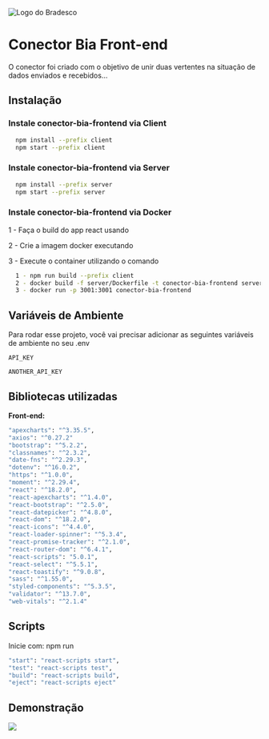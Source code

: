 
![Logo do Bradesco](https://media.graphassets.com/output=format:jpg/resize=height:100,fit:max/0pOAxMmuRvasOczSco2R)

# Conector Bia Front-end

O conector foi criado com o objetivo de unir duas vertentes na 
situação de dados enviados e recebidos...


## Instalação

### Instale conector-bia-frontend via Client

```bash
  npm install --prefix client
  npm start --prefix client
```

### Instale conector-bia-frontend via Server

```bash
  npm install --prefix server
  npm start --prefix server
```

### Instale conector-bia-frontend via Docker

1 - Faça o build do app react usando

2 - Crie a imagem docker executando

3 - Execute o container utilizando o comando

```bash
  1 - npm run build --prefix client
  2 - docker build -f server/Dockerfile -t conector-bia-frontend server
  3 - docker run -p 3001:3001 conector-bia-frontend
```
## Variáveis de Ambiente

Para rodar esse projeto, você vai precisar adicionar as seguintes variáveis de ambiente no seu .env

`API_KEY`

`ANOTHER_API_KEY`


## Bibliotecas utilizadas

**Front-end:** 
```bash
"apexcharts": "^3.35.5",
"axios": "^0.27.2"
"bootstrap": "^5.2.2",
"classnames": "^2.3.2",
"date-fns": "^2.29.3",
"dotenv": "^16.0.2",
"https": "^1.0.0",
"moment": "^2.29.4",
"react": "^18.2.0",
"react-apexcharts": "^1.4.0",
"react-bootstrap": "^2.5.0",
"react-datepicker": "^4.8.0",
"react-dom": "^18.2.0",
"react-icons": "^4.4.0",
"react-loader-spinner": "^5.3.4",
"react-promise-tracker": "^2.1.0",
"react-router-dom": "^6.4.1",
"react-scripts": "5.0.1",
"react-select": "^5.5.1",
"react-toastify": "^9.0.8",
"sass": "^1.55.0",
"styled-components": "^5.3.5",
"validator": "^13.7.0",
"web-vitals": "^2.1.4"
```


## Scripts

Inicie com: npm run

```bash
"start": "react-scripts start",
"test": "react-scripts test",
"build": "react-scripts build",
"eject": "react-scripts eject"
```


## Demonstração

![](https://media.graphassets.com/output=format:jpg/resize=height:800,fit:max/SdGzGdSdQqqWQEJNFCsL)
